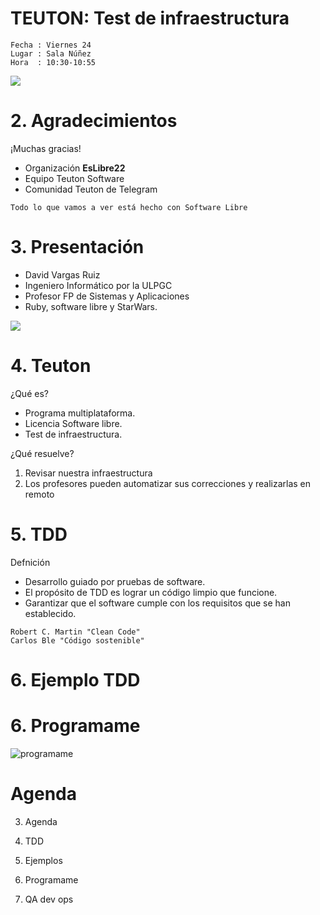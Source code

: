 
# TEUTON: Test de infraestructura

```
Fecha : Viernes 24
Lugar : Sala Núñez
Hora  : 10:30-10:55
```
![](images/teuton-logo.png)

# 2. Agradecimientos

¡Muchas gracias!

* Organización **EsLibre22**
* Equipo Teuton Software
* Comunidad Teuton de Telegram

`Todo lo que vamos a ver está hecho con Software Libre`

# 3. Presentación

* David Vargas Ruiz
* Ingeniero Informático por la ULPGC
* Profesor FP de Sistemas y Aplicaciones
* Ruby, software libre y StarWars.

![](images/presentacion.png)

# 4. Teuton

¿Qué es?

* Programa multiplataforma.
* Licencia Software libre.
* Test de infraestructura.

¿Qué resuelve?

1. Revisar nuestra infraestructura
2. Los profesores pueden automatizar sus correcciones y realizarlas en remoto


# 5. TDD

Defnición

* Desarrollo guiado por pruebas de software.
* El propósito de TDD es lograr un código limpio que funcione.
* Garantizar que el software cumple con los requisitos que se han establecido.

```
Robert C. Martin "Clean Code"
Carlos Ble "Código sostenible"
```

# 6. Ejemplo TDD


# 6. Programame

![programame](images/programame.png)


# Agenda

3. Agenda

4. TDD
5. Ejemplos
6. Programame
7. QA dev ops
